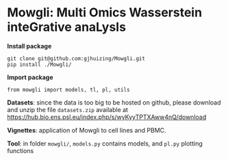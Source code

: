 # Mowgli: Multi Omics Wasserstein inteGrative anaLysIs

**Install package**

    git clone git@github.com:gjhuizing/Mowgli.git
    pip install ./Mowgli/

**Import package**

    from mowgli import models, tl, pl, utils

**Datasets**: since the data is too big to be hosted on github, please download and unzip the file `datasets.zip` available at https://hub.bio.ens.psl.eu/index.php/s/wyKyyTPTXAww4nQ/download

**Vignettes**: application of Mowgli to cell lines and PBMC.

**Tool**: in folder `mowgli/`, `models.py` contains models, and `pl.py` plotting functions
